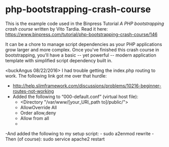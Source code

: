 php-bootstrapping-crash-course
==============================

This is the example code used in the Binpress Tutorial *A PHP bootstrapping crash course* written by Vito Tardia. Read it here: https://www.binpress.com/tutorial/php-bootstrapping-crash-course/146

It can be a chore to manage script dependencies as your PHP applications grow larger and more complex. Once you've finished this crash course in bootstrapping, you'll have a basic -- yet powerful -- modern application template with simplified script dependency built in.

<buckAngus 08/22/2016>
I had trouble getting the index.php routing to work.  The following link got me over that hurdle:
  - http://help.slimframework.com/discussions/problems/10216-beginner-routes-not-working
  - Added the following to “000-default.conf” (virtual host file):
    - <Directory "/var/www/[your_URI_path to]/public/">
    -   AllowOverride All 
    -   Order allow,deny 
    -   Allow from all 
    - </Directory> 
  -And added the following to my setup script:
    - sudo a2enmod rewrite
    - Then (of course): sudo service apache2 restart
</buckAngus>
